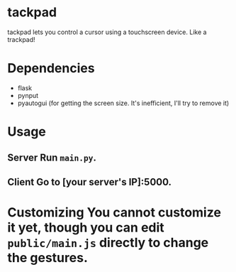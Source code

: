 # tackpad

tackpad lets you control a cursor using a touchscreen device. Like a trackpad!

# Dependencies
- flask
- pynput
- pyautogui (for getting the screen size. It's inefficient, I'll try to remove it)

# Usage

## Server Run `main.py`.
## Client Go to [your server's IP]:5000.

# Customizing You cannot customize it yet, though you can edit `public/main.js` directly to change the gestures.
